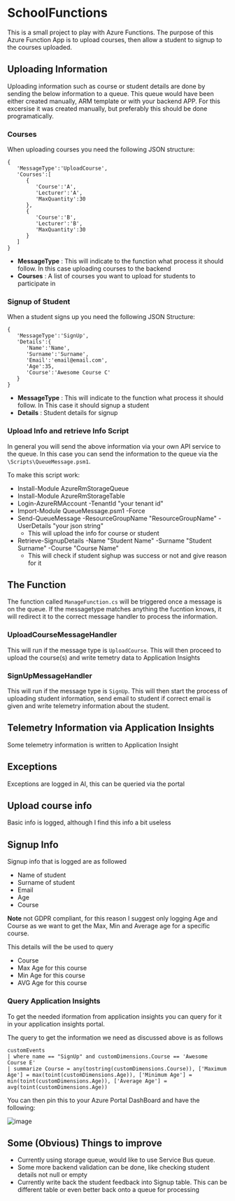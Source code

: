 # SchoolFunctions

This is a small project to play with Azure Functions. The purpose of this Azure Function App is to upload courses, then allow a student to signup to the courses uploaded.

## Uploading Information
Uploading information such as course or student details are done by sending the below information to a queue. 
This queue would have been either created manually, ARM template or with your backend APP. For this excersise it was created manually, but preferably this should be done programatically. 

### Courses
When uploading courses you need the following JSON structure:

```
{  
   'MessageType':'UploadCourse',
   'Courses':[  
      {  
         'Course':'A',
         'Lecturer':'A',
         'MaxQuantity':30
      },
      {  
         'Course':'B',
         'Lecturer':'B',
         'MaxQuantity':30
      }
   ]
}

```

- __MessageType__ : This will indicate to the function what process it should follow. In this case uploading courses to the backend
- __Courses__ : A list of courses you want to upload for students to participate in

### Signup of Student
When a student signs up you need the following JSON Structure:

```
{  
   'MessageType':'SignUp',
   'Details':{  
      'Name':'Name',
      'Surname':'Surname',
      'Email':'email@email.com',
      'Age':35,
      'Course':'Awesome Course C'
   }
}
```

- __MessageType__ : This will indicate to the function what process it should follow. In This case it should signup a student
- __Details__ : Student details for signup

### Upload Info and retrieve Info Script
In general you will send the above information via your own API service to the queue. In this case you can send the information to the queue via the `\Scripts\QueueMessage.psm1`.

To make this script work:

- Install-Module AzureRmStorageQueue
- Install-Module AzureRmStorageTable
- Login-AzureRMAccount -TenantId "your tenant id"
- Import-Module QueueMessage.psm1 -Force
- Send-QueueMessage -ResourceGroupName "ResourceGroupName" -UserDetails "your json string"
  - This will upload the info for course or student
- Retrieve-SignupDetails -Name "Student Name" -Surname "Student Surname" -Course "Course Name"
  - This will check if student sighup was success or not and give reason for it

## The Function
The function called `ManageFunction.cs` will be triggered once a message is on the queue. If the messagetype matches anything the fucntion knows, it will redirect it to the correct message handler to process the information.

### UploadCourseMessageHandler
This will run if the message type is `UploadCourse`. This will then proceed to upload the course(s) and write temetry data to Application Insights

### SignUpMessageHandler
This will run if the message type is `SignUp`. This will then start the process of uploading student information, send email to student if correct email is given and write telemetry information about the student.

## Telemetry Information via Application Insights
Some telemetry information is written to Application Insight

## Exceptions
Exceptions are logged in AI, this can be queried via the portal

## Upload course info
Basic info is logged, although I find this info a bit useless

## Signup Info
Signup info that is logged are as followed

- Name of student
- Surname of student
- Email
- Age
- Course

__Note__ not GDPR compliant, for this reason I suggest only logging Age and Course as we want to get the Max, Min and Average age for a specific course.

This details will the be used to query

- Course
- Max Age for this course
- Min Age for this course
- AVG Age for this course

### Query Application Insights
To get the needed iformation from application insights you can query for it in your application insights portal.

The query to get the information we need as discussed above is as follows

```
customEvents
| where name == "SignUp" and customDimensions.Course == 'Awesome Course E'
| summarize Course = any(tostring(customDimensions.Course)), ['Maximum Age'] = max(toint(customDimensions.Age)), ['Minimum Age'] = min(toint(customDimensions.Age)), ['Average Age'] = avg(toint(customDimensions.Age)) 
```

You can then pin this to your Azure Portal DashBoard and have the following:

![image](https://user-images.githubusercontent.com/17876815/42734142-53c2d8b4-883f-11e8-92da-da4ae8b95c46.png)


## Some (Obvious) Things to improve
- Currently using storage queue, would like to use Service Bus queue.
- Some more backend validation can be done, like checking student details not null or empty
- Currently write back the student feedback into Signup table. This can be different table or even better back onto a queue for processing
